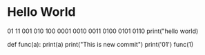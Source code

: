 # Hello World
01 11 001 010
100 0001 0010
0011 0100 0101 
0110  print("hello world)

def func(a):
    print(a)
    print("This is new commit")
    print('01')
func(1)


